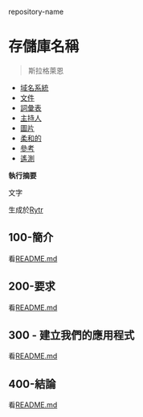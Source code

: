 repository-name

# 存儲庫名稱

> 斯拉格萊恩

-   [域名系統](./DNS.md)
-   [文件](./DOCUMENTATION.md)
-   [詞彙表](./GLOSSARY.md)
-   [主持人](./HOSTS.md)
-   [圖片](./IMAGES.md)
-   [柔和的](./PODMAN.md)
-   [參考](./REFERENCES.md)
-   [遙測](./TELEMETRY.md)

**執行摘要**

文字

生成於[Rytr](https://app.rytr.me)

## 100-簡介

看[README.md](./100/README.md)

## 200-要求

看[README.md](./200/README.md)

## 300 - 建立我們的應用程式

看[README.md](./300/README.md)

## 400-結論

看[README.md](./400/README.md)
